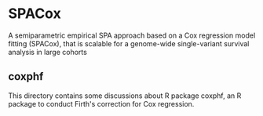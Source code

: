 # SPACox
A semiparametric empirical SPA approach based on a Cox regression model fitting (SPACox), that is scalable for a genome-wide single-variant survival analysis in large cohorts

## coxphf
This directory contains some discussions about R package coxphf, an R package to conduct Firth's correction for Cox regression.
